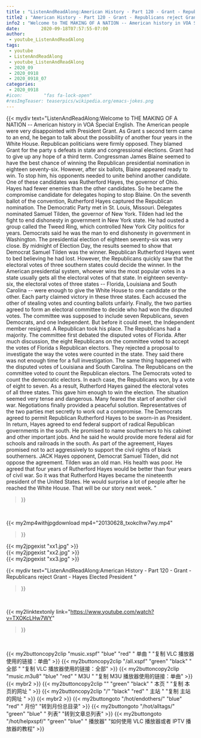 ```yaml
---
title : "ListenAndReadAlong:American History - Part 120 - Grant - Republicans reject Grant - Hayes Elected President "
title2 : "American History - Part 120 - Grant - Republicans reject Grant - Hayes Elected President "
info2 : "Welcome to THE MAKING OF A NATION -- American history in VOA Special English. The American people were very disappointed with President Grant.  As Grant s second term came to an end, he began to talk about the possibility of another four years in the White House. Republican politicians were firmly opposed. They blamed Grant for the party s defeats in state and congressional elections. Grant had to give up any hope of a third term.  Congressman James Blaine seemed to have the best chance of winning the Republican presidential nomination in eighteen seventy-six. However, after six ballots, Blaine appeared ready to win. To stop him, his opponents needed to unite behind another candidate. One of these candidates was Rutherford Hayes, the governor of Ohio. Hayes had fewer enemies than the other candidates. So he became the compromise candidate for delegates hoping to stop Blaine.  On the seventh ballot of the convention, Rutherford Hayes captured the Republican nomination. The Democratic Party met in St. Louis, Missouri. Delegates nominated Samuel Tilden, the governor of New York. Tilden had led the fight to end dishonesty in government in New York state. He had ousted a group called the Tweed Ring, which controlled New York City politics for years. Democrats said he was the man to end dishonesty in government in Washington. The presidential election of eighteen seventy-six was very close. By midnight of Election Day, the results seemed to show that Democrat Samuel Tilden was the winner. Republican Rutherford Hayes went to bed believing he had lost.  However, the Republicans quickly saw that the electoral votes of three southern states could decide the winner.  In the American presidential system, whoever wins the most popular votes in a state usually gets all the electoral votes of that state. In eighteen seventy-six, the electoral votes of three states -- Florida, Louisiana and South Carolina -- were enough to give the White House to one candidate or the other. Each party claimed victory in these three states. Each accused the other of stealing votes and counting ballots unfairly. Finally, the two parties agreed to form an electoral committee to decide who had won the disputed votes.  The committee was supposed to include seven Republicans, seven Democrats, and one Independent. But before it could meet, the Independent member resigned. A Republican took his place. The Republicans had a majority.   The committee first debated the disputed votes of Florida. After much discussion, the eight Republicans on the committee voted to accept the votes of Florida s Republican electors. They rejected a proposal to investigate the way the votes were counted in the state. They said there was not enough time for a full investigation.  The same thing happened with the disputed votes of Louisiana and South Carolina. The Republicans on the committee voted to count the Republican electors. The Democrats voted to count the democratic electors. In each case, the Republicans won, by a vote of eight to seven.   As a result, Rutherford Hayes gained the electoral votes of all three states. This gave him enough to win the election.  The situation seemed very tense and dangerous. Many feared the start of another civil war. Negotiations finally provided a peaceful solution.   Representatives of the two parties met secretly to work out a compromise.  The Democrats agreed to permit Republican Rutherford Hayes to be sworn-in as President. In return, Hayes agreed to end federal support of radical Republican governments in the south. He promised to name southerners to his cabinet and other important jobs. And he said he would provide more federal aid for schools and railroads in the south. As part of the agreement, Hayes promised not to act aggressively to support the civil rights of black southerners.  JACK   Hayes  opponent, Democrat Samuel Tilden, did not oppose the agreement. Tilden was an old man. His health was poor. He agreed that four years of Rutherford Hayes would be better than four years of civil war.  So it was that Rutherford Hayes became the nineteenth president of the United States. He would surprise a lot of people after he reached the White House. That will be our story next week. "
date:        2020-09-18T07:57:55-07:00
author:
 - youtube_ListenAndReadAlong
tags:
 - youtube
 - ListenAndReadAlong
 - youtube_ListenAndReadAlong
 - 2020_09
 - 2020_0918
 - 2020_0918_07
categories:
 - 2020_0918
#icon:        "fas fa-lock-open"
#resImgTeaser: teaserpics/wikipedia.org/emacs-jokes.png
---
```


{{< mydiv text="ListenAndReadAlong:Welcome to THE MAKING OF A NATION -- American history in VOA Special English. The American people were very disappointed with President Grant.  As Grant s second term came to an end, he began to talk about the possibility of another four years in the White House. Republican politicians were firmly opposed. They blamed Grant for the party s defeats in state and congressional elections. Grant had to give up any hope of a third term.  Congressman James Blaine seemed to have the best chance of winning the Republican presidential nomination in eighteen seventy-six. However, after six ballots, Blaine appeared ready to win. To stop him, his opponents needed to unite behind another candidate. One of these candidates was Rutherford Hayes, the governor of Ohio. Hayes had fewer enemies than the other candidates. So he became the compromise candidate for delegates hoping to stop Blaine.  On the seventh ballot of the convention, Rutherford Hayes captured the Republican nomination. The Democratic Party met in St. Louis, Missouri. Delegates nominated Samuel Tilden, the governor of New York. Tilden had led the fight to end dishonesty in government in New York state. He had ousted a group called the Tweed Ring, which controlled New York City politics for years. Democrats said he was the man to end dishonesty in government in Washington. The presidential election of eighteen seventy-six was very close. By midnight of Election Day, the results seemed to show that Democrat Samuel Tilden was the winner. Republican Rutherford Hayes went to bed believing he had lost.  However, the Republicans quickly saw that the electoral votes of three southern states could decide the winner.  In the American presidential system, whoever wins the most popular votes in a state usually gets all the electoral votes of that state. In eighteen seventy-six, the electoral votes of three states -- Florida, Louisiana and South Carolina -- were enough to give the White House to one candidate or the other. Each party claimed victory in these three states. Each accused the other of stealing votes and counting ballots unfairly. Finally, the two parties agreed to form an electoral committee to decide who had won the disputed votes.  The committee was supposed to include seven Republicans, seven Democrats, and one Independent. But before it could meet, the Independent member resigned. A Republican took his place. The Republicans had a majority.   The committee first debated the disputed votes of Florida. After much discussion, the eight Republicans on the committee voted to accept the votes of Florida s Republican electors. They rejected a proposal to investigate the way the votes were counted in the state. They said there was not enough time for a full investigation.  The same thing happened with the disputed votes of Louisiana and South Carolina. The Republicans on the committee voted to count the Republican electors. The Democrats voted to count the democratic electors. In each case, the Republicans won, by a vote of eight to seven.   As a result, Rutherford Hayes gained the electoral votes of all three states. This gave him enough to win the election.  The situation seemed very tense and dangerous. Many feared the start of another civil war. Negotiations finally provided a peaceful solution.   Representatives of the two parties met secretly to work out a compromise.  The Democrats agreed to permit Republican Rutherford Hayes to be sworn-in as President. In return, Hayes agreed to end federal support of radical Republican governments in the south. He promised to name southerners to his cabinet and other important jobs. And he said he would provide more federal aid for schools and railroads in the south. As part of the agreement, Hayes promised not to act aggressively to support the civil rights of black southerners.  JACK   Hayes  opponent, Democrat Samuel Tilden, did not oppose the agreement. Tilden was an old man. His health was poor. He agreed that four years of Rutherford Hayes would be better than four years of civil war.  So it was that Rutherford Hayes became the nineteenth president of the United States. He would surprise a lot of people after he reached the White House. That will be our story next week. "
>}}
<br>


{{< my2mp4withjpgdownload mp4="20130628_txokclhw7wy.mp4"
>}}

{{< my2jpgexist "xx1.jpg" >}}<br>
{{< my2jpgexist "xx2.jpg" >}}<br>
{{< my2jpgexist "xx3.jpg" >}}<br>



{{< mydiv text="ListenAndReadAlong:American History - Part 120 - Grant - Republicans reject Grant - Hayes Elected President "
>}}
<br>

{{< my2linktextonly link="https://www.youtube.com/watch?v=TXOKcLHw7WY"
>}}


<br>

{{< my2buttoncopy2clip "music.xspf"        "blue"   "red"    " 单曲 "  "复制 VLC 播放器使用的链接：单曲" >}} {{< my2buttoncopy2clip "/all.xspf"         "green"  "black"  " 全部 "  "复制 VLC 播放器使用的链接：全部" >}} {{< my2buttoncopy2clip "music.m3u8"        "blue"   "red"    " M3U  "    "复制 M3U 播放器使用的链接：单曲" >}} {{< mybr2 >}} {{< my2buttoncopy2clip ""                  "green"  "black"  " 本页 "    "复制 本页的网址 " >}} {{< my2buttoncopy2clip "/"                 "black"  "red"    " 主站 "    "复制 主站的网址 " >}} {{< mybr2 >}} {{< my2buttongoto      "/hot/endothers/"   "blue"   "red"    " 月份"   "转到月份总目录" >}} {{< my2buttongoto      "/hot/alltags/"     "green"  "blue"   " 列表"   "转到文章总列表" >}} {{< my2buttongoto      "/hot/helpxspf/"    "green"  "blue"   " 播放器" "如何使用 VLC 播放器或者 IPTV 播放器的教程" >}} 
